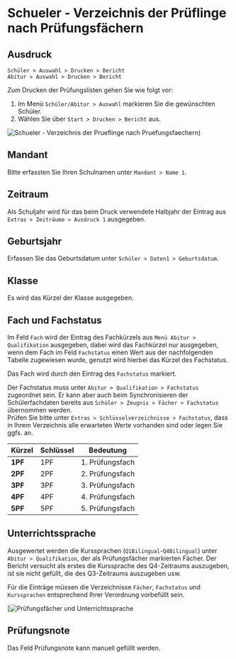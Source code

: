 # Schueler - Verzeichnis der Prüflinge nach Prüfungsfächern

[1]:/assets/images/schueler/001.png "Schueler - Verzeichnis der Prueflinge nach Pruefungsfaechern"
[2]:/assets/images/das/das36.png "Prüfungsfächer und Unterrichtssprache"

## Ausdruck

`Schüler > Auswahl > Drucken > Bericht` <br/>
`Abitur > Auswahl > Drucken > Bericht`

Zum Drucken der Prüfungslisten gehen Sie wie folgt vor:

1) Im Menü `Schüler/Abitur > Auswahl` markieren Sie die gewünschten Schüler.
2) Wählen Sie über `Start > Drucken > Bericht` aus.

![Schueler - Verzeichnis der Prueflinge nach Pruefungsfaechern)][1]

## Mandant

Bitte erfassten Sie Ihren Schulnamen unter `Mandant > Name 1`.

## Zeitraum

Als Schuljahr wird für das beim Druck verwendete Halbjahr der Eintrag aus `Extras > Zeiträume > Ausdruck 1` ausgegeben.

## Geburtsjahr

Erfassen Sie das Geburtsdatum unter `Schüler > Daten1 > Geburtsdatum`.

## Klasse

Es wird das Kürzel der Klasse ausgegeben.

## Fach und Fachstatus

Im Feld `Fach` wird der Eintrag des Fachkürzels aus `Menü Abitur > Qualifikation` ausgegeben, dabei wird das Fachkürzel nur ausgegeben, wenn dem Fach im Feld `Fachstatus` einen Wert aus der nachfolgenden Tabelle zugewiesen wurde, genutzt wird hierbei das Kürzel des Fachstatus.

Das Fach wird durch den Eintrag des `Fachstatus` markiert.

Der Fachstatus muss unter `Abitur > Qualifikation > Fachstatus` zugeordnet sein. Er kann aber auch beim Synchronisieren der Schülerfachdaten bereits aus `Schüler > Zeugnis > Fächer > Fachstatus` übernommen werden.  
Prüfen Sie bitte unter `Extras > Schlüsselverzeichnisse > Fachstatus`,  dass in Ihrem Verzeichnis alle erwarteten Werte vorhanden sind oder legen Sie ggfs. an.

| Kürzel | Schlüssel | Bedeutung       |
|--------|-----------|-----------------|
| **1PF**    | 1PF       | 1. Prüfungsfach |
| **2PF**    | 2PF       | 2. Prüfungsfach |
| **3PF**    | 3PF       | 3. Prüfungsfach |
| **4PF**    | 4PF       | 4. Prüfungsfach |
| **5PF**    | 5PF       | 5. Prüfungsfach |

## Unterrichtssprache

Ausgewertet werden die Kurssprachen (`Q1Bilingual`-`Q4Bilingual`) unter `Abitur > Qualifikation`, der als Prüfungsfächer markierten Fächer. Der Bericht versucht als erstes die Kurssprache des Q4-Zeitraums auszugeben, ist sie nicht gefüllt, die des Q3-Zeitraums auszugeben usw.

Für die Einträge müssen die Verzeichnisse `Fächer`, `Fachstatus` und `Kurssprachen` entsprechend Ihrer Verordnung vorbefüllt sein.

[![Prüfungsfächer und Unterrichtssprache][2]

## Prüfungsnote

Das Feld Prüfungsnote kann manuell gefüllt werden.